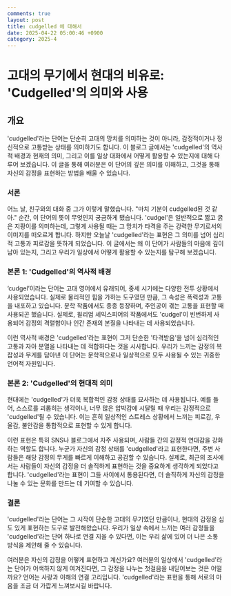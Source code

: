 ```yaml
---
comments: true
layout: post
title: cudgelled 에 대해서
date: 2025-04-22 05:00:46 +0900
category: 2025-4
---
```


# 고대의 무기에서 현대의 비유로: 'Cudgelled'의 의미와 사용
## 개요
'cudgelled'라는 단어는 단순히 고대의 망치를 의미하는 것이 아니라, 감정적이거나 정신적으로 고통받는 상태를 의미하기도 합니다. 이 블로그 글에서는 'cudgelled'의 역사적 배경과 현재의 의미, 그리고 이를 일상 대화에서 어떻게 활용할 수 있는지에 대해 다루어 보겠습니다. 이 글을 통해 여러분은 이 단어의 깊은 의미를 이해하고, 그것을 통해 자신의 감정을 표현하는 방법을 배울 수 있습니다.

### 서론
어느 날, 친구와의 대화 중 그가 이렇게 말했습니다. "마치 기분이 cudgelled된 것 같아." 순간, 이 단어의 뜻이 무엇인지 궁금하게 됐습니다. 'cudgel'은 일반적으로 짧고 굵은 지팡이를 의미하는데, 그렇게 사용될 때는 그 망치가 타격을 주는 강력한 무기로서의 이미지를 떠오르게 합니다. 하지만 오늘날 'cudgelled'라는 표현은 그 의미를 넘어 심리적 고통과 피로감을 뜻하게 되었습니다. 이 글에서는 왜 이 단어가 사람들의 마음에 깊이 남아 있는지, 그리고 우리가 일상에서 어떻게 활용할 수 있는지를 탐구해 보겠습니다.

### 본론 1: 'Cudgelled'의 역사적 배경
‘cudgel’이라는 단어는 고대 영어에서 유래되어, 중세 시기에는 다양한 전투 상황에서 사용되었습니다. 실제로 물리적인 힘을 가하는 도구였던 만큼, 그 속성은 폭력성과 고통을 내포하고 있습니다. 문학 작품에서도 종종 등장하며, 주인공이 겪는 고통을 표현할 때 사용되곤 했습니다. 실제로, 윌리엄 셰익스피어의 작품에서도 'cudgel'이 빈번하게 사용되어 감정의 격렬함이나 인간 존재의 본질을 나타내는 데 사용되었습니다.

이런 역사적 배경은 'cudgelled'라는 표현이 그저 단순한 '타격받음'을 넘어 심리적인 고통과 자아 분열을 나타내는 데 적합하다는 것을 시사합니다. 우리가 느끼는 감정의 복잡성과 무게를 담아낸 이 단어는 문학적으로나 일상적으로 모두 사용될 수 있는 귀중한 언어적 자원입니다.

### 본론 2: 'Cudgelled'의 현대적 의미
현대에는 'cudgelled'가 더욱 복합적인 감정 상태를 묘사하는 데 사용됩니다. 예를 들어, 스스로를 괴롭히는 생각이나, 너무 많은 압박감에 시달릴 때 우리는 감정적으로 'cudgelled'될 수 있습니다. 이는 흔히 일상적인 스트레스 상황에서 느끼는 피로감, 우울감, 불안감을 통합적으로 표현할 수 있게 합니다.

이런 표현은 특히 SNS나 블로그에서 자주 사용되며, 사람들 간의 감정적 연대감을 강화하는 역할도 합니다. 누군가 자신의 감정 상태를 'cudgelled'라고 표현한다면, 주변 사람들은 해당 감정의 무게를 빠르게 이해하고 공감할 수 있습니다. 실제로, 최근의 조사에서는 사람들이 자신의 감정을 더 솔직하게 표현하는 것을 중요하게 생각하게 되었다고 합니다. 'cudgelled'라는 표현이 그들 사이에서 통용된다면, 더 솔직하게 자신의 감정을 나눌 수 있는 문화를 만드는 데 기여할 수 있습니다.

### 결론
'cudgelled'라는 단어는 그 시작이 단순한 고대의 무기였던 만큼이나, 현대의 감정을 심도 있게 표현하는 도구로 발전해왔습니다. 우리가 일상 속에서 느끼는 여러 감정들을 'cudgelled'라는 단어 하나로 연결 지을 수 있다면, 이는 우리 삶에 있어 더 나은 소통 방식을 제안해 줄 수 있습니다. 

여러분은 자신의 감정을 어떻게 표현하고 계신가요? 여러분의 일상에서 'cudgelled'라는 단어가 어색하지 않게 여겨진다면, 그 감정을 나누는 첫걸음을 내딛어보는 것은 어떨까요? 언어는 사랑과 이해의 연결 고리입니다. 'cudgelled'라는 표현을 통해 서로의 마음을 조금 더 가깝게 느껴보시길 바랍니다.